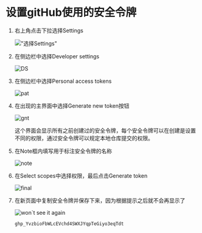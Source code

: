 # 设置gitHub使用的安全令牌

1. 右上角点击下拉选择Settings

   !["选择Settings"](C:\Users\Administrator\Desktop\企管处考核系统\knowedage.md\img\github安全令牌1.png )

2. 在侧边栏中选择Developer settings

   ![DS](C:\Users\Administrator\Desktop\企管处考核系统\knowedage.md\img\github安全令牌2.png)

3. 在侧边栏中选择Personal access tokens

   ![pat](C:\Users\Administrator\Desktop\企管处考核系统\knowedage.md\img\github安全令牌3.png)

4. 在出现的主界面中选择Generate new token按钮

   ![gnt](C:\Users\Administrator\Desktop\企管处考核系统\knowedage.md\img\github安全令牌4.png)

   这个界面会显示所有之前创建过的安全令牌，每个安全令牌可以在创建是设置不同的权限，通过安全令牌可以规定本地仓库提交的权限。

5. 在Note框内填写用于标注安全令牌的名称

   ![note](C:\Users\Administrator\Desktop\企管处考核系统\knowedage.md\img\github安全令牌5.png)

6. 在Select scopes中选择权限，最后点击Generate token

   ![final](C:\Users\Administrator\Desktop\企管处考核系统\knowedage.md\img\github安全令牌6.png)

7. 在新页面中复制安全令牌并保存下来，因为根据提示之后就不会再显示了

   ![won`t see it again](C:\Users\Administrator\Desktop\企管处考核系统\knowedage.md\img\github安全令牌7.png)

   ```
   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
   ```

   